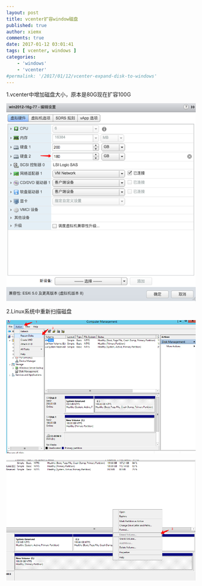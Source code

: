 ```yaml
---
layout: post
title: vcenter扩容window磁盘
published: true
author: xiemx
comments: true
date: 2017-01-12 03:01:41
tags: [ vcenter, windows ]
categories:
    - 'windows'
    - 'vcenter'
#permalink: '/2017/01/12/vcenter-expand-disk-to-windows'
---
```

1.vcenter中增加磁盘大小，原本是80G现在扩容100G

![img](/images/img_587733a5ae0ba.png)

2.Linux系统中重新扫描磁盘

![img](/images/img_5877340a43dea.png)

![img](/images/img_5877344e51cd6.png)

 